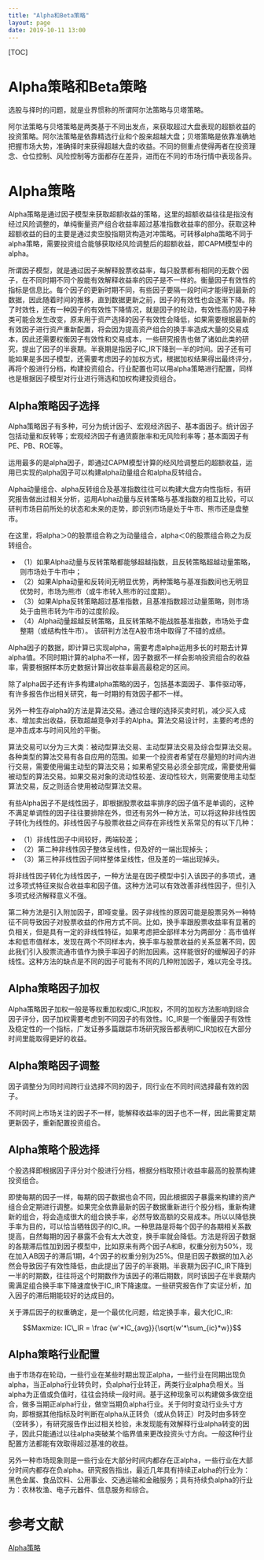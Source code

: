 ```yaml
---
title: "Alpha和Beta策略"
layout: page
date: 2019-10-11 13:00
---
```

[TOC]
# Alpha策略和Beta策略
选股与择时的问题，就是业界惯称的所谓阿尔法策略与贝塔策略。

阿尔法策略与贝塔策略是两类基于不同出发点，来获取超过大盘表现的超额收益的投资策略。阿尔法策略是依靠精选行业和个股来超越大盘；贝塔策略是依靠准确地把握市场大势，准确择时来获得超越大盘的收益。不同的侧重点使得两者在投资理念、仓位控制、风险控制等方面都存在差异，进而在不同的市场行情中表现各异。

# Alpha策略
Alpha策略是通过因子模型来获取超额收益的策略，这里的超额收益往往是指没有经过风险调整的，单纯衡量资产组合收益率超过基准指数收益率的部分。获取这种超额收益的目的主要是通过卖空股指期货构造对冲策略。可转移alpha策略不同于alpha策略，需要投资组合能够获取经风险调整后的超额收益，即CAPM模型中的alpha。

所谓因子模型，就是通过因子来解释股票收益率，每只股票都有相同的无数个因子，在不同时期不同个股能有效解释收益率的因子是不一样的。衡量因子有效性的指标是信息比。每个因子的更新时期不同，有些因子要隔一段时间才能得到最新的数据，因此随着时间的推移，直到数据更新之前，因子的有效性也会逐渐下降。除了时效性，还有一种因子的有效性下降情况，就是因子的轮动，有效性高的因子种类可能会发生改变，原来用于资产选择的因子有效性会降低，如果需要根据最新的有效因子进行资产重新配置，将会因为提高资产组合的换手率造成大量的交易成本，因此还需要权衡因子有效性和交易成本，一些研究报告也做了诸如此类的研究，提出了因子的半衰期。半衰期是指因子IC_IR下降到一半的时间。因子还有可能如果是多因子模型，还需要考虑因子的加权方式，根据加权结果得出最终评分，再将个股进行分档，构建投资组合。行业配置也可以用alpha策略进行配置，同样也是根据因子模型对行业进行筛选和加权构建投资组合。

## Alpha策略因子选择

Alpha策略因子有多种，可分为统计因子、宏观经济因子、基本面因子。统计因子包括动量和反转等；宏观经济因子有通货膨胀率和无风险利率等；基本面因子有PE、PB、ROE等。

运用最多的是alpha因子，即通过CAPM模型计算的经风险调整后的超额收益，运用已实现的alpha因子可以构建alpha动量组合和alpha反转组合。

Alpha动量组合、alpha反转组合及基准指数往往可以构建大盘方向性指标，有研究报告做出过相关分析，运用Alpha动量与反转策略与基准指数的相互比较，可以研判市场目前所处的状态和未来的走势，即识别市场是处于牛市、熊市还是盘整市。

在这里，将alpha＞0的股票组合称之为动量组合，alpha＜0的股票组合称之为反转组合。

- （1）如果Alpha动量与反转策略都能够超越指数，且反转策略超越动量策略，则市场处于牛市中；
- （2）如果Alpha动量和反转间无明显优势，两种策略与基准指数间也无明显优势时，市场为熊市（或牛市转入熊市的过度期）。
- （3）如果Alpha反转策略超过基准指数，且基准指数超过动量策略，则市场处于由熊市转为牛市的过度阶段。
- （4）Alpha动量超越反转策略，且反转策略不能战胜基准指数，市场处于盘整期（或结构性牛市）。
该研判方法在A股市场中取得了不错的成绩。

Alpha因子的数据，即计算已实现alpha，需要考虑alpha运用多长的时期去计算alpha值。不同时期计算的alpha不一样，因子数据不一样会影响投资组合的收益率，需要根据样本历史数据计算出收益率最高最稳定的区间。

除了alpha因子还有许多构建alpha策略的因子，包括基本面因子、事件驱动等，有许多报告作出相关研究，每一时期的有效因子都不一样。

另外一种生存alpha的方法是算法交易。通过合理的选择买卖时机，减少买入成本、增加卖出收益，获取超越竞争对手的Alpha。算法交易设计时，主要的考虑的是冲击成本与时间风险的平衡。

算法交易可以分为三大类：被动型算法交易、主动型算法交易及综合型算法交易。各种类型的算法交易有各自应用的范围。如果一个投资者希望在尽量短的时间内进行交易，需要使用偏主动型的算法交易；如果希望交易必须全部完成，需要使用偏被动型的算法交易。如果交易对象的流动性较差、波动性较大，则需要使用主动型算法交易，反之则适合使用被动型算法交易。

有些Alpha因子不是线性因子，即根据股票收益率排序的因子值不是单调的，这种不满足单调性的因子往往要排除在外，但还有另外一种方法，可以将这种非线性因子转化为线性的。非线性因子与股票收益之间存在非线性关系常见的有以下几种：
- （1）非线性因子中间较好，两端较差；
- （2）第二种非线性因子整体呈线性，但及好的一端出现掉头；
- （3）第三种非线性因子同样整体呈线性，但及差的一端出现掉头。

将非线性因子转化为线性因子，一种方法是在因子模型中引入该因子的多项式，通过多项式特征来拟合收益率和因子值。这种方法可以有效改善非线性因子，但引入多项式经济解释意义不强。

第二种方法是引入附加因子，即哑变量。因子非线性的原因可能是股票另外一种特征不同导致因子对股票收益的作用方式不同。比如，换手率跟股票收益率有显著的负相关，但是具有一定的非线性特征，如果考虑把全部样本分为两部分：高市值样本和低市值样本，发现在两个不同样本内，换手率与股票收益的关系显著不同，因此我们引入股票流通市值作为换手率因子的附加因素。这样能很好的缓解因子的非线性。这种方法的缺点是不同的因子可能有不同的几种附加因子，难以完全寻找。

## Alpha策略因子加权

Alpha策略因子加权一般是等权重加权或IC_IR加权，不同的加权方法影响到综合因子评分，因子加权需要考虑到不同因子的有效性。IC_IR是一个衡量因子有效性及稳定性的一个指标，广发证券多篇跟踪市场研究报告都表明IC_IR加权在大部分时间里能取得更好的收益。

## Alpha策略因子调整

因子调整分为同时间跨行业选择不同的因子，同行业在不同时间选择最有效的因子。

不同时间上市场关注的因子不一样，能解释收益率的因子也不一样，因此需要定期更新因子，重新配置投资组合。

## Alpha策略个股选择

个股选择即根据因子评分对个股进行分档，根据分档取预计收益率最高的股票构建投资组合。

即使每期的因子一样，每期的因子数据也会不同，因此根据因子暴露来构建的资产组合会定期进行调整。如果完全依靠最新的因子数据重新进行个股分档，重新构建新的组合，将会造成很大的组合换手率，必然导致高额的交易成本。所以以降低换手率为目的，可以恰当牺牲因子的IC\_IR。一种思路是将每个因子的各期相关系数提高，自然每期的因子暴露不会有太大改变，换手率就会降低。方法是将因子数据的各期滞后性加到因子模型中，比如原来有两个因子A和B，权重分别为50%，现在加入AB因子的滞后1期，4个因子的权重分别为25%。但是旧因子数据的加入必然会导致因子有效性降低，由此提出了因子的半衰期。半衰期为因子IC\_IR下降到一半的时期数，往往将这个时期数作为该因子的滞后期数，同时该因子在半衰期内需满足组合换手率下降速度快于IC_IR下降速度。一些研究报告作了实证分析，加入因子的滞后期能较好的达成目的。


关于滞后因子的权重确定，是一个最优化问题，给定换手率，最大化IC_IR:

$$Maxmize: IC\_IR = \frac {w'*IC_{avg}}{\sqrt{w'*\sum_{ic}*w}}$$

## Alpha策略行业配置 

由于市场存在轮动，一些行业在某些时期出现正alpha，一些行业在同期出现负alpha，当正alpha行业转负时，负alpha行业转正，两类行业alpha负相关。当alpha为正值或负值时，往往会持续一段时间。基于这种现象可以构建做多做空组合，做多当期正alpha行业，做空当期负alpha行业。关于何时变动行业头寸方向，即根据其他指标及时判断在alpha从正转负（或从负转正）时及时由多转空（空转多），有研究报告作出过相关检验，未发现能有效解释行业alpha转变的因子，因此只能通过以往alpha突破某个临界值来更改投资头寸方向。一般这种行业配置方法都能有效取得超过基准的收益。

另外一种市场现象则是一些行业在大部分时间内都存在正alpha，一些行业在大部分时间内都存在负alpha。研究报告指出，最近几年具有持续正alpha的行业为：黑色金属、食品饮料、公用事业、交通运输和金融服务；具有持续负alpha的行业为：农林牧渔、电子元器件、信息服务和综合。

# 参考文献
[Alpha策略](http://www.360doc.com/content/16/0826/10/16244952_586022008.shtml)